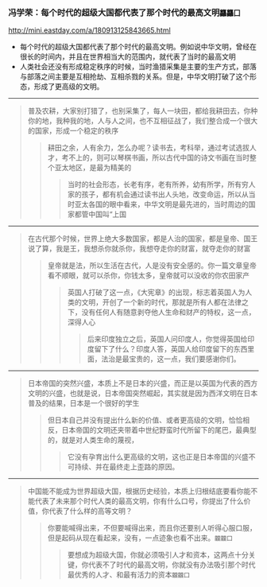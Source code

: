 ### 冯学荣：每个时代的超级大国都代表了那个时代的最高文明`龘龘囗`
http://mini.eastday.com/a/180913125843665.html
- 每个时代的超级大国都代表了那个时代的最高文明。例如说中华文明，曾经在很长的时间内，并且在世界相当大的范围内，就代表了当时的最高文明
- 人类社会还没有形成稳定秩序的时候，当时渔猎采集是主要的生产方式，部落与部落之间主要是互相抢劫、互相杀戮的关系。但是，中华文明打破了这个形态，形成了更高级的文明。
---
>普及农耕，大家别打猎了，也别采集了，每人一块田，都给我耕田去，你种你的地，我种我的地，人与人之间，也不互相征战了，我们整合成一个很大的国家，形成一个稳定的秩序
>>耕田之余，人有余力，怎么办呢？读书去，考科举，通过考试选拔人才，考不上的，则可以琴棋书画，所以古代中国的诗文书画在当时整个亚太地区，是最为精美的
>>>当时的社会形态，长老有序，老有所养，幼有所学，所有穷人家的孩子，都有机会通过读书出人头地，改变命运，所以从当时亚太各国的眼中看来，中华文明是最先进的，当时周边的国家都管中国叫“上国
---
>在古代那个时候，世界上绝大多数国家，都是人治的国家，都是皇帝、国王说了算，我是王，我想杀你就杀你，我想夺走你的财富，就夺走你的财富
>>皇帝就是法，所以生活在古代，人是没有安全感的。你一篇文章皇帝看不顺眼，就可以杀你，你钱太多，皇帝就可以没收的你农田家产
>>>英国人打破了这一点，《大宪章》的出现，标志着英国人为人类的文明，开创了一个新的时代，那就是所有人都在法律之下，没有任何人有随意剥夺他人生命和财产的特权，这一点，深得人心
>>>>后来印度独立之后，英国人问印度人，你觉得英国给印度留下了什么？印度人答，英国人给印度留下的东西里面，法治是最宝贵的，这一点，我们要感谢你们。
---
>日本帝国的突然兴盛，本质上不是日本的兴盛，而正是以英国为代表的西方文明的兴盛，也就是说，日本帝国突然崛起，其实就是因为西洋文明在日本普及的结果，日本是一个很好的学生
>>但日本自己并没有提出什么新的价值、或者更高级的文明，恰恰相反，日本帝国的文明还夹带着中世纪野蛮时代所留下的尾巴，最典型的，就是对人类生命的蔑视，
>>>它没有孕育出什么更高级的文明，这也正是日本帝国的兴盛不可持续、并在最终走上歪路的原因。
---
>中国能不能成为世界超级大国，根据历史经验，本质上归根结底要看你能不能代表了未来那个时代人类的最高文明，你有什么口号，你提出了什么价值，你代表了什么样的高等文明？
>>你要能喊得出来，不但要喊得出来，而且你还要别人听得心服口服，但是起码从现在看起来，没有，一点迹象也看不出来。`龖龖囗`
>>>要想成为超级大国，你就必须吸引人才和资本，这两点十分关键，你代表不了时代的最高文明，你就没有办法吸引那个时代最优秀的人才、和最有活力的资本`龖龖囗`